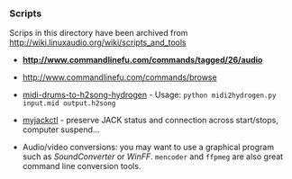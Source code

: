  ### Scripts
 
Scrips in this directory have been archived from <http://wiki.linuxaudio.org/wiki/scripts_and_tools>

 * **http://www.commandlinefu.com/commands/tagged/26/audio**
 * http://www.commandlinefu.com/commands/browse
 * [midi-drums-to-h2song-hydrogen](http://italianmafia.altervista.org/blog/download.php?get=midi2hydrogen.tar.gz) - Usage: `python midi2hydrogen.py input.mid output.h2song`
 * [myjackctl](http://gareus.org/wiki/jack2contol) - preserve JACK status and connection across start/stops, computer suspend...


 * Audio/video conversions: you may want to use a graphical program such as _SoundConverter_ or _WinFF_. `mencoder` and `ffpmeg` are also great command line conversion tools.